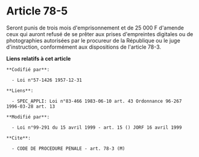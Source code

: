 # Article 78-5

Seront punis de trois mois d'emprisonnement et de 25 000 F d'amende ceux qui auront refusé de se prêter aux prises
d'empreintes digitales ou de photographies autorisées par le procureur de la République ou le juge d'instruction,
conformément aux dispositions de l'article 78-3.

**Liens relatifs à cet article**

	**Codifié par**:

	  - Loi n°57-1426 1957-12-31

	**Liens**:

	  - SPEC_APPLI: Loi n°83-466 1983-06-10 art. 43 Ordonnance 96-267 1996-03-28 art. 13

	**Modifié par**:

	  - Loi n°99-291 du 15 avril 1999 - art. 15 () JORF 16 avril 1999

	**Cite**:

	  - CODE DE PROCEDURE PENALE - art. 78-3 (M)
